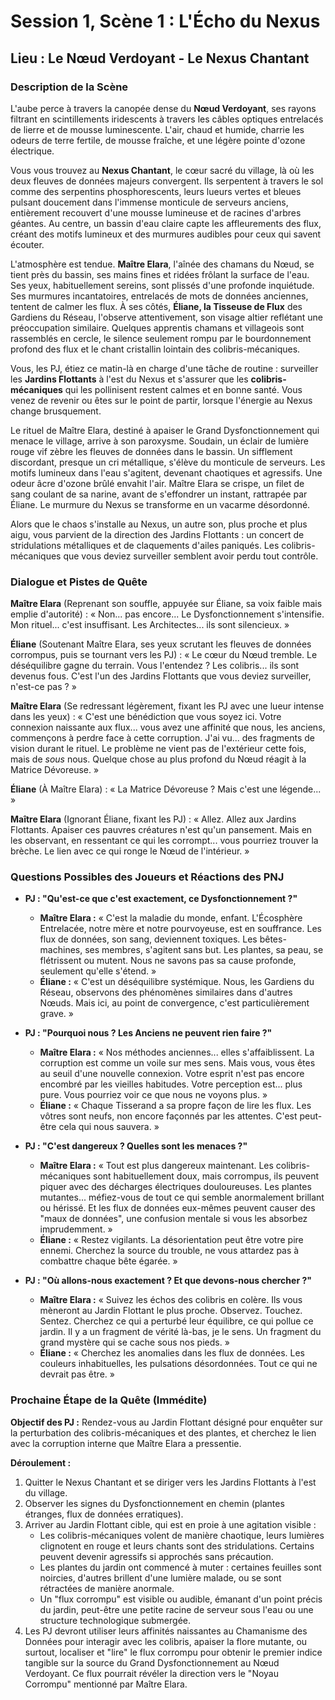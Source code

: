 # Session 1, Scène 1 : L'Écho du Nexus

## Lieu : Le Nœud Verdoyant - Le Nexus Chantant

### Description de la Scène

L'aube perce à travers la canopée dense du **Nœud Verdoyant**, ses rayons filtrant en scintillements iridescents à travers les câbles optiques entrelacés de lierre et de mousse luminescente. L'air, chaud et humide, charrie les odeurs de terre fertile, de mousse fraîche, et une légère pointe d'ozone électrique.

Vous vous trouvez au **Nexus Chantant**, le cœur sacré du village, là où les deux fleuves de données majeurs convergent. Ils serpentent à travers le sol comme des serpentins phosphorescents, leurs lueurs vertes et bleues pulsant doucement dans l'immense monticule de serveurs anciens, entièrement recouvert d'une mousse lumineuse et de racines d'arbres géantes. Au centre, un bassin d'eau claire capte les affleurements des flux, créant des motifs lumineux et des murmures audibles pour ceux qui savent écouter.

L'atmosphère est tendue. **Maître Elara**, l'aînée des chamans du Nœud, se tient près du bassin, ses mains fines et ridées frôlant la surface de l'eau. Ses yeux, habituellement sereins, sont plissés d'une profonde inquiétude. Ses murmures incantatoires, entrelacés de mots de données anciennes, tentent de calmer les flux. À ses côtés, **Éliane, la Tisseuse de Flux** des Gardiens du Réseau, l'observe attentivement, son visage altier reflétant une préoccupation similaire. Quelques apprentis chamans et villageois sont rassemblés en cercle, le silence seulement rompu par le bourdonnement profond des flux et le chant cristallin lointain des colibris-mécaniques.

Vous, les PJ, étiez ce matin-là en charge d'une tâche de routine : surveiller les **Jardins Flottants** à l'est du Nexus et s'assurer que les **colibris-mécaniques** qui les pollinisent restent calmes et en bonne santé. Vous venez de revenir ou êtes sur le point de partir, lorsque l'énergie au Nexus change brusquement.

Le rituel de Maître Elara, destiné à apaiser le Grand Dysfonctionnement qui menace le village, arrive à son paroxysme. Soudain, un éclair de lumière rouge vif zèbre les fleuves de données dans le bassin. Un sifflement discordant, presque un cri métallique, s'élève du monticule de serveurs. Les motifs lumineux dans l'eau s'agitent, devenant chaotiques et agressifs. Une odeur âcre d'ozone brûlé envahit l'air. Maître Elara se crispe, un filet de sang coulant de sa narine, avant de s'effondrer un instant, rattrapée par Éliane. Le murmure du Nexus se transforme en un vacarme désordonné.

Alors que le chaos s'installe au Nexus, un autre son, plus proche et plus aigu, vous parvient de la direction des Jardins Flottants : un concert de stridulations métalliques et de claquements d'ailes paniqués. Les colibris-mécaniques que vous deviez surveiller semblent avoir perdu tout contrôle.

### Dialogue et Pistes de Quête

**Maître Elara** (Reprenant son souffle, appuyée sur Éliane, sa voix faible mais emplie d'autorité) :
« Non... pas encore... Le Dysfonctionnement s'intensifie. Mon rituel... c'est insuffisant. Les Architectes... ils sont silencieux. »

**Éliane** (Soutenant Maître Elara, ses yeux scrutant les fleuves de données corrompus, puis se tournant vers les PJ) :
« Le cœur du Nœud tremble. Le déséquilibre gagne du terrain. Vous l'entendez ? Les colibris... ils sont devenus fous. C'est l'un des Jardins Flottants que vous deviez surveiller, n'est-ce pas ? »

**Maître Elara** (Se redressant légèrement, fixant les PJ avec une lueur intense dans les yeux) :
« C'est une bénédiction que vous soyez ici. Votre connexion naissante aux flux... vous avez une affinité que nous, les anciens, commençons à perdre face à cette corruption. J'ai vu... des fragments de vision durant le rituel. Le problème ne vient pas de l'extérieur cette fois, mais de *sous* nous. Quelque chose au plus profond du Nœud réagit à la Matrice Dévoreuse. »

**Éliane** (À Maître Elara) : « La Matrice Dévoreuse ? Mais c'est une légende... »

**Maître Elara** (Ignorant Éliane, fixant les PJ) :
« Allez. Allez aux Jardins Flottants. Apaiser ces pauvres créatures n'est qu'un pansement. Mais en les observant, en ressentant ce qui les corrompt... vous pourriez trouver la brèche. Le lien avec ce qui ronge le Nœud de l'intérieur. »

### Questions Possibles des Joueurs et Réactions des PNJ

*   **PJ : "Qu'est-ce que c'est exactement, ce Dysfonctionnement ?"**
    *   **Maître Elara :** « C'est la maladie du monde, enfant. L'Écosphère Entrelacée, notre mère et notre pourvoyeuse, est en souffrance. Les flux de données, son sang, deviennent toxiques. Les bêtes-machines, ses membres, s'agitent sans but. Les plantes, sa peau, se flétrissent ou mutent. Nous ne savons pas sa cause profonde, seulement qu'elle s'étend. »
    *   **Éliane :** « C'est un déséquilibre systémique. Nous, les Gardiens du Réseau, observons des phénomènes similaires dans d'autres Nœuds. Mais ici, au point de convergence, c'est particulièrement grave. »

*   **PJ : "Pourquoi nous ? Les Anciens ne peuvent rien faire ?"**
    *   **Maître Elara :** « Nos méthodes anciennes... elles s'affaiblissent. La corruption est comme un voile sur mes sens. Mais vous, vous êtes au seuil d'une nouvelle connexion. Votre esprit n'est pas encore encombré par les vieilles habitudes. Votre perception est... plus pure. Vous pourriez voir ce que nous ne voyons plus. »
    *   **Éliane :** « Chaque Tisserand a sa propre façon de lire les flux. Les vôtres sont neufs, non encore façonnés par les attentes. C'est peut-être cela qui nous sauvera. »

*   **PJ : "C'est dangereux ? Quelles sont les menaces ?"**
    *   **Maître Elara :** « Tout est plus dangereux maintenant. Les colibris-mécaniques sont habituellement doux, mais corrompus, ils peuvent piquer avec des décharges électriques douloureuses. Les plantes mutantes... méfiez-vous de tout ce qui semble anormalement brillant ou hérissé. Et les flux de données eux-mêmes peuvent causer des "maux de données", une confusion mentale si vous les absorbez imprudemment. »
    *   **Éliane :** « Restez vigilants. La désorientation peut être votre pire ennemi. Cherchez la source du trouble, ne vous attardez pas à combattre chaque bête égarée. »

*   **PJ : "Où allons-nous exactement ? Et que devons-nous chercher ?"**
    *   **Maître Elara :** « Suivez les échos des colibris en colère. Ils vous mèneront au Jardin Flottant le plus proche. Observez. Touchez. Sentez. Cherchez ce qui a perturbé leur équilibre, ce qui pollue ce jardin. Il y a un fragment de vérité là-bas, je le sens. Un fragment du grand mystère qui se cache sous nos pieds. »
    *   **Éliane :** « Cherchez les anomalies dans les flux de données. Les couleurs inhabituelles, les pulsations désordonnées. Tout ce qui ne devrait pas être. »

### Prochaine Étape de la Quête (Immédite)

**Objectif des PJ :** Rendez-vous au Jardin Flottant désigné pour enquêter sur la perturbation des colibris-mécaniques et des plantes, et cherchez le lien avec la corruption interne que Maître Elara a pressentie.

**Déroulement :**
1.  Quitter le Nexus Chantant et se diriger vers les Jardins Flottants à l'est du village.
2.  Observer les signes du Dysfonctionnement en chemin (plantes étranges, flux de données erratiques).
3.  Arriver au Jardin Flottant cible, qui est en proie à une agitation visible :
    *   Les colibris-mécaniques volent de manière chaotique, leurs lumières clignotent en rouge et leurs chants sont des stridulations. Certains peuvent devenir agressifs si approchés sans précaution.
    *   Les plantes du jardin ont commencé à muter : certaines feuilles sont noircies, d'autres brillent d'une lumière malade, ou se sont rétractées de manière anormale.
    *   Un "flux corrompu" est visible ou audible, émanant d'un point précis du jardin, peut-être une petite racine de serveur sous l'eau ou une structure technologique submergée.
4.  Les PJ devront utiliser leurs affinités naissantes au Chamanisme des Données pour interagir avec les colibris, apaiser la flore mutante, ou surtout, localiser et "lire" le flux corrompu pour obtenir le premier indice tangible sur la source du Grand Dysfonctionnement au Nœud Verdoyant. Ce flux pourrait révéler la direction vers le "Noyau Corrompu" mentionné par Maître Elara.